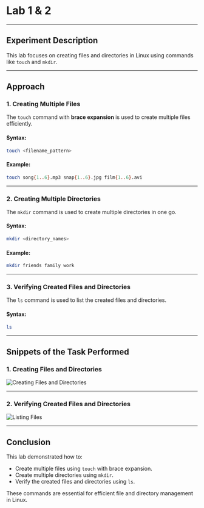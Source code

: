 # Lab 1 & 2

---

## Experiment Description
This lab focuses on creating files and directories in Linux using commands like `touch` and `mkdir`.

---

## Approach

### 1. Creating Multiple Files
The `touch` command with **brace expansion** is used to create multiple files efficiently.

#### Syntax:
```bash
touch <filename_pattern>
```

#### Example:
```bash
touch song{1..6}.mp3 snap{1..6}.jpg film{1..6}.avi
```

---

### 2. Creating Multiple Directories
The `mkdir` command is used to create multiple directories in one go.

#### Syntax:
```bash
mkdir <directory_names>
```

#### Example:
```bash
mkdir friends family work
```

---

### 3. Verifying Created Files and Directories
The `ls` command is used to list the created files and directories.

#### Syntax:
```bash
ls
```

---

## Snippets of the Task Performed

### 1. Creating Files and Directories
![Creating Files and Directories](screenshots/create_files_dirs.png)

---

### 2. Verifying Created Files and Directories
![Listing Files](screenshots/list_files.png)

---

## Conclusion
This lab demonstrated how to:
- Create multiple files using `touch` with brace expansion.
- Create multiple directories using `mkdir`.
- Verify the created files and directories using `ls`.

These commands are essential for efficient file and directory management in Linux.
